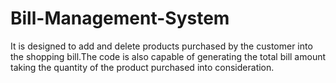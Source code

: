 # Bill-Management-System
It is designed to add and delete products purchased by the customer into the shopping bill.The code is also capable of generating the total bill amount taking the quantity of the product purchased into consideration.
